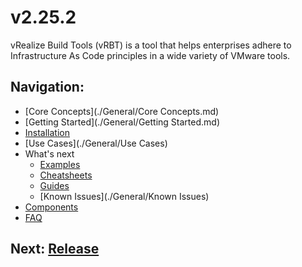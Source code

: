 # v2.25.2

vRealize Build Tools (vRBT) is a tool that helps enterprises adhere to Infrastructure As Code principles in a wide variety
of VMware tools.

## Navigation:
* [Core Concepts](./General/Core Concepts.md)
* [Getting Started](./General/Getting Started.md)
* [Installation](./General/Installation.md)
* [Use Cases](./General/Use Cases)
* What's next
    * [Examples](./General/Examples)
    * [Cheatsheets](./General/Cheatsheets)
    * [Guides](./General/Guides)
    * [Known Issues](./General/Known Issues)
* [Components](./Components)
* [FAQ](./General/FAQ.md)

## Next: [Release](./Release.md)
